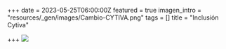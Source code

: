 +++
date = 2023-05-25T06:00:00Z
featured = true
imagen_intro = "resources/_gen/images/Cambio-CYTIVA.png"
tags = []
title = "Inclusión Cytiva"

+++
![](https://res.cloudinary.com/drnun7bay/image/upload/v1685123457/Cambio_CYTIVA_hn2pe4.png)
